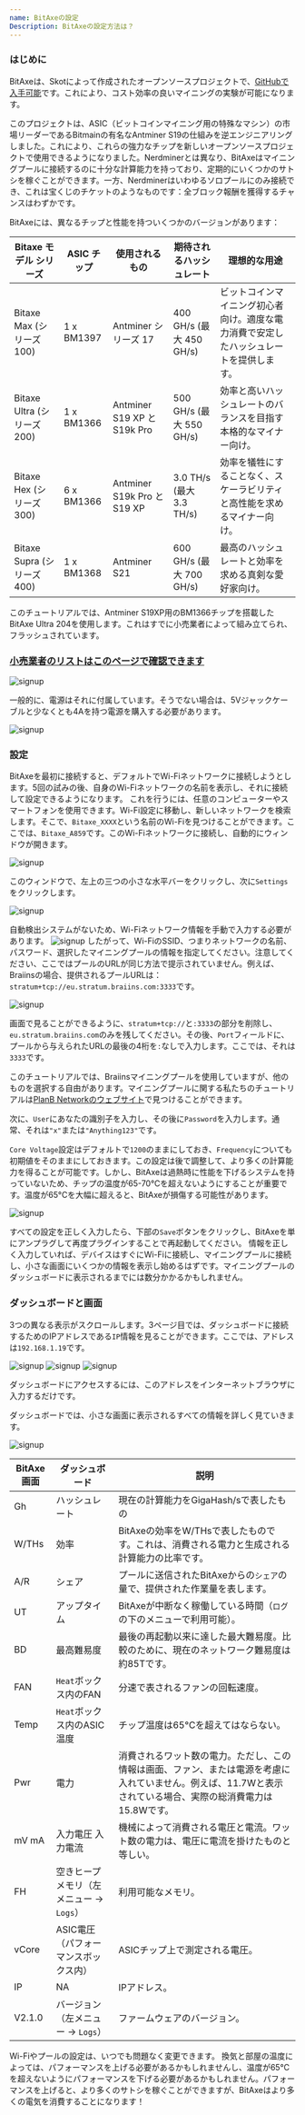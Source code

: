```yaml
---
name: BitAxeの設定
Description: BitAxeの設定方法は？
---
```


### はじめに

BitAxeは、Skotによって作成されたオープンソースプロジェクトで、[GitHubで入手可能](https://github.com/skot/bitaxe)です。これにより、コスト効率の良いマイニングの実験が可能になります。

このプロジェクトは、ASIC（ビットコインマイニング用の特殊なマシン）の市場リーダーであるBitmainの有名なAntminer S19の仕組みを逆エンジニアリングしました。これにより、これらの強力なチップを新しいオープンソースプロジェクトで使用できるようになりました。Nerdminerとは異なり、BitAxeはマイニングプールに接続するのに十分な計算能力を持っており、定期的にいくつかのサトシを稼ぐことができます。一方、Nerdminerはいわゆるソロプールにのみ接続でき、これは宝くじのチケットのようなものです：全ブロック報酬を獲得するチャンスはわずかです。

BitAxeには、異なるチップと性能を持ついくつかのバージョンがあります：

| Bitaxe モデル シリーズ      | ASIC チップ | 使用されるもの                     | 期待されるハッシュレート          | 理想的な用途                                                                                                  |
| ------------------------ | --------- | --------------------------- | --------------------------- | ---------------------------------------------------------------------------------------------------------- |
| Bitaxe Max (シリーズ 100)  | 1 x BM1397| Antminer シリーズ 17          | 400 GH/s (最大 450 GH/s)   | ビットコインマイニング初心者向け。適度な電力消費で安定したハッシュレートを提供します。                      |
| Bitaxe Ultra (シリーズ 200)| 1 x BM1366| Antminer S19 XP と S19k Pro| 500 GH/s (最大 550 GH/s)   | 効率と高いハッシュレートのバランスを目指す本格的なマイナー向け。                                          |
| Bitaxe Hex (シリーズ 300)  | 6 x BM1366| Antminer S19k Pro と S19 XP| 3.0 TH/s (最大 3.3 TH/s)   | 効率を犠牲にすることなく、スケーラビリティと高性能を求めるマイナー向け。                             |
| Bitaxe Supra (シリーズ 400)| 1 x BM1368| Antminer S21                | 600 GH/s (最大 700 GH/s)   | 最高のハッシュレートと効率を求める真剣な愛好家向け。                                         |

このチュートリアルでは、Antminer S19XP用のBM1366チップを搭載したBitAxe Ultra 204を使用します。これはすでに小売業者によって組み立てられ、フラッシュされています。

### [小売業者のリストはこのページで確認できます](https://bitaxe.org/legit.html)

![signup](assets/2.webp)

一般的に、電源はそれに付属しています。そうでない場合は、5Vジャックケーブルと少なくとも4Aを持つ電源を購入する必要があります。

![signup](assets/1.webp)

### 設定
BitAxeを最初に接続すると、デフォルトでWi-Fiネットワークに接続しようとします。5回の試みの後、自身のWi-Fiネットワークの名前を表示し、それに接続して設定できるようになります。
これを行うには、任意のコンピューターやスマートフォンを使用できます。Wi-Fi設定に移動し、新しいネットワークを検索します。そこで、`Bitaxe_XXXX`という名前のWi-Fiを見つけることができます。ここでは、`Bitaxe_A859`です。このWi-Fiネットワークに接続し、自動的にウィンドウが開きます。

![signup](assets/3.webp)

このウィンドウで、左上の三つの小さな水平バーをクリックし、次に`Settings`をクリックします。

![signup](assets/4.webp)

自動検出システムがないため、Wi-Fiネットワーク情報を手動で入力する必要があります。
![signup](assets/5.webp)
したがって、Wi-FiのSSID、つまりネットワークの名前、パスワード、選択したマイニングプールの情報を指定してください。注意してください、ここではプールのURLが同じ方法で提示されていません。例えば、Braiinsの場合、提供されるプールURLは：`stratum+tcp://eu.stratum.braiins.com:3333`です。

![signup](assets/6.webp)

画面で見ることができるように、`stratum+tcp://`と`:3333`の部分を削除し、`eu.stratum.braiins.com`のみを残してください。その後、`Port`フィールドに、プールから与えられたURLの最後の4桁を`:`なしで入力します。ここでは、それは`3333`です。

このチュートリアルでは、Braiinsマイニングプールを使用していますが、他のものを選択する自由があります。マイニングプールに関する私たちのチュートリアルは[PlanB Networkのウェブサイト](https://planb.network/en/tutorials/mining)で見つけることができます。

次に、`User`にあなたの識別子を入力し、その後に`Password`を入力します。通常、それは`"x"`または`"Anything123"`です。

`Core Voltage`設定はデフォルトで`1200`のままにしておき、`Frequency`についても初期値をそのままにしておきます。この設定は後で調整して、より多くの計算能力を得ることが可能です。しかし、BitAxeは過熱時に性能を下げるシステムを持っていないため、チップの温度が65-70°Cを超えないようにすることが重要です。温度が65°Cを大幅に超えると、BitAxeが損傷する可能性があります。

![signup](assets/7.webp)

すべての設定を正しく入力したら、下部の`Save`ボタンをクリックし、BitAxeを単にアンプラグして再度プラグインすることで再起動してください。
情報を正しく入力していれば、デバイスはすぐにWi-Fiに接続し、マイニングプールに接続し、小さな画面にいくつかの情報を表示し始めるはずです。マイニングプールのダッシュボードに表示されるまでには数分かかるかもしれません。
### ダッシュボードと画面

3つの異なる表示がスクロールします。3ページ目では、ダッシュボードに接続するためのIPアドレスである`IP`情報を見ることができます。ここでは、アドレスは`192.168.1.19`です。

![signup](assets/8.webp) ![signup](assets/9.webp) ![signup](assets/10.webp)

ダッシュボードにアクセスするには、このアドレスをインターネットブラウザに入力するだけです。

ダッシュボードでは、小さな画面に表示されるすべての情報を詳しく見ていきます。

![signup](assets/11.webp)

| BitAxe画面 | ダッシュボード                                   | 説明                                                                                                                                                                                                               |
| ------------- | ------------------------------------------- | ------------------------------------------------------------------------------------------------------------------------------------------------------------------------------------------------------------------------- |
| Gh            | ハッシュレート                                    | 現在の計算能力をGigaHash/sで表したもの                                                                                                                                                                      |
| W/THs         | 効率                                  | BitAxeの効率をW/THsで表したものです。これは、消費される電力と生成される計算能力の比率です。                                                                          |
| A/R           | シェア                                      | プールに送信されたBitAxeからの`シェア`の量で、提供された作業量を表します。                                                                                                                          |
| UT            | アップタイム                                      | BitAxeが中断なく稼働している時間（`ログ`の下のメニューで利用可能）。                                                                                                                |
| BD            | 最高難易度                                   | 最後の再起動以来に達した最大難易度。比較のために、現在のネットワーク難易度は約85Tです。                                                                                                                                                 |
| FAN           | `Heat`ボックス内のFAN                       | 分速で表されるファンの回転速度。                                                                                                                                                                                       |
| Temp          | `Heat`ボックス内のASIC温度                  | チップ温度は65°Cを超えてはならない。                                                                                                                                                                                   |
| Pwr           | 電力                                         | 消費されるワット数の電力。ただし、この情報は画面、ファン、または電源を考慮に入れていません。例えば、11.7Wと表示されている場合、実際の総消費電力は15.8Wです。                                                                                   |
| mV mA         | 入力電圧 入力電流                           | 機械によって消費される電圧と電流。ワット数の電力は、電圧に電流を掛けたものと等しい。                                                                                                                                 |
| FH            | 空きヒープメモリ（左メニュー -> `Logs`）    | 利用可能なメモリ。                                                                                                                                                                                                       |
| vCore         | ASIC電圧（パフォーマンスボックス内）        | ASICチップ上で測定される電圧。                                                                                                                                                                                          |
| IP            | NA                                          | IPアドレス。                                                                                                                                                                                                             |
| V2.1.0        | バージョン（左メニュー -> `Logs`）          | ファームウェアのバージョン。                                                                                                                                                                                             |
Wi-Fiやプールの設定は、いつでも問題なく変更できます。
換気と部屋の温度によっては、パフォーマンスを上げる必要があるかもしれませんし、温度が65°Cを超えないようにパフォーマンスを下げる必要があるかもしれません。パフォーマンスを上げると、より多くのサトシを稼ぐことができますが、BitAxeはより多くの電気を消費することになります！